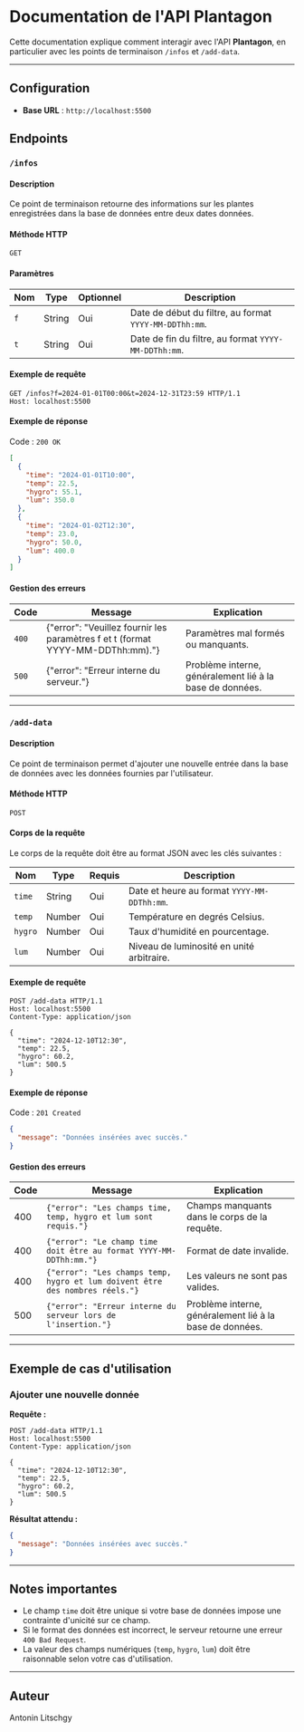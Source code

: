 # Documentation de l'API Plantagon

Cette documentation explique comment interagir avec l'API **Plantagon**, en particulier avec les points de terminaison `/infos` et `/add-data`.

---

## Configuration

- **Base URL** : `http://localhost:5500`

## Endpoints

### `/infos`

#### Description

Ce point de terminaison retourne des informations sur les plantes enregistrées dans la base de données entre deux dates données.

#### Méthode HTTP

`GET`

#### Paramètres

| Nom | Type   | Optionnel | Description                                            |
| --- | ------ | --------- | ------------------------------------------------------ |
| `f` | String | Oui       | Date de début du filtre, au format `YYYY-MM-DDThh:mm`. |
| `t` | String | Oui       | Date de fin du filtre, au format `YYYY-MM-DDThh:mm`.   |

#### Exemple de requête

```http
GET /infos?f=2024-01-01T00:00&t=2024-12-31T23:59 HTTP/1.1
Host: localhost:5500
```

#### Exemple de réponse

Code : `200 OK`

```json
[
  {
    "time": "2024-01-01T10:00",
    "temp": 22.5,
    "hygro": 55.1,
    "lum": 350.0
  },
  {
    "time": "2024-01-02T12:30",
    "temp": 23.0,
    "hygro": 50.0,
    "lum": 400.0
  }
]
```

#### Gestion des erreurs

| Code  | Message                                                                        | Explication                                              |
| ----- | ------------------------------------------------------------------------------ | -------------------------------------------------------- |
| `400` | {"error": "Veuillez fournir les paramètres f et t (format YYYY-MM-DDThh:mm)."} | Paramètres mal formés ou manquants.                      |
| `500` | {"error": "Erreur interne du serveur."}                                        | Problème interne, généralement lié à la base de données. |

---

### `/add-data`

#### Description

Ce point de terminaison permet d'ajouter une nouvelle entrée dans la base de données avec les données fournies par l'utilisateur.

#### Méthode HTTP

`POST`

#### Corps de la requête

Le corps de la requête doit être au format JSON avec les clés suivantes :

| Nom     | Type   | Requis | Description                                 |
| ------- | ------ | ------ | ------------------------------------------- |
| `time`  | String | Oui    | Date et heure au format `YYYY-MM-DDThh:mm`. |
| `temp`  | Number | Oui    | Température en degrés Celsius.              |
| `hygro` | Number | Oui    | Taux d'humidité en pourcentage.             |
| `lum`   | Number | Oui    | Niveau de luminosité en unité arbitraire.   |

#### Exemple de requête

```http
POST /add-data HTTP/1.1
Host: localhost:5500
Content-Type: application/json

{
  "time": "2024-12-10T12:30",
  "temp": 22.5,
  "hygro": 60.2,
  "lum": 500.5
}
```

#### Exemple de réponse

Code : `201 Created`

```json
{
  "message": "Données insérées avec succès."
}
```

#### Gestion des erreurs

| Code | Message                                                                      | Explication                                              |
| ---- | ---------------------------------------------------------------------------- | -------------------------------------------------------- |
| 400  | `{"error": "Les champs time, temp, hygro et lum sont requis."}`              | Champs manquants dans le corps de la requête.            |
| 400  | `{"error": "Le champ time doit être au format YYYY-MM-DDThh:mm."}`           | Format de date invalide.                                 |
| 400  | `{"error": "Les champs temp, hygro et lum doivent être des nombres réels."}` | Les valeurs ne sont pas valides.                         |
| 500  | `{"error": "Erreur interne du serveur lors de l'insertion."}`                | Problème interne, généralement lié à la base de données. |

---

## Exemple de cas d'utilisation

### Ajouter une nouvelle donnée

**Requête :**

```http
POST /add-data HTTP/1.1
Host: localhost:5500
Content-Type: application/json

{
  "time": "2024-12-10T12:30",
  "temp": 22.5,
  "hygro": 60.2,
  "lum": 500.5
}
```

**Résultat attendu :**

```json
{
  "message": "Données insérées avec succès."
}
```

---

## Notes importantes

- Le champ `time` doit être unique si votre base de données impose une contrainte d'unicité sur ce champ.
- Si le format des données est incorrect, le serveur retourne une erreur `400 Bad Request`.
- La valeur des champs numériques (`temp`, `hygro`, `lum`) doit être raisonnable selon votre cas d'utilisation.

---

## Auteur

Antonin Litschgy
